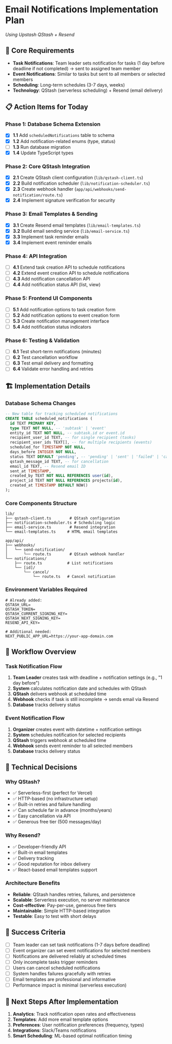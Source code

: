# Email Notifications Implementation Plan
*Using Upstash QStash + Resend*

## 🎯 Core Requirements
- **Task Notifications**: Team leader sets notification for tasks (1 day before deadline if not completed) → sent to assigned team member
- **Event Notifications**: Similar to tasks but sent to all members or selected members
- **Scheduling**: Long-term schedules (3-7 days, weeks)
- **Technology**: QStash (serverless scheduling) + Resend (email delivery)

## 📋 Action Items for Today

### Phase 1: Database Schema Extension
- [x] **1.1** Add `scheduledNotifications` table to schema
- [x] **1.2** Add notification-related enums (type, status)
- [ ] **1.3** Run database migration
- [x] **1.4** Update TypeScript types

### Phase 2: Core QStash Integration
- [x] **2.1** Create QStash client configuration (`lib/qstash-client.ts`)
- [x] **2.2** Build notification scheduler (`lib/notification-scheduler.ts`)
- [x] **2.3** Create webhook handler (`app/api/webhooks/send-notification/route.ts`)
- [x] **2.4** Implement signature verification for security

### Phase 3: Email Templates & Sending
- [x] **3.1** Create Resend email templates (`lib/email-templates.ts`)
- [x] **3.2** Build email sending service (`lib/email-service.ts`)
- [x] **3.3** Implement task reminder emails
- [x] **3.4** Implement event reminder emails

### Phase 4: API Integration
- [ ] **4.1** Extend task creation API to schedule notifications
- [ ] **4.2** Extend event creation API to schedule notifications
- [ ] **4.3** Add notification cancellation API
- [ ] **4.4** Add notification status API (list, view)

### Phase 5: Frontend UI Components
- [ ] **5.1** Add notification options to task creation form
- [ ] **5.2** Add notification options to event creation form
- [ ] **5.3** Create notification management interface
- [ ] **5.4** Add notification status indicators

### Phase 6: Testing & Validation
- [ ] **6.1** Test short-term notifications (minutes)
- [ ] **6.2** Test cancellation workflow
- [ ] **6.3** Test email delivery and formatting
- [ ] **6.4** Validate error handling and retries

## 🏗️ Implementation Details

### Database Schema Changes
```sql
-- New table for tracking scheduled notifications
CREATE TABLE scheduled_notifications (
  id TEXT PRIMARY KEY,
  type TEXT NOT NULL, -- 'subtask' | 'event'
  entity_id TEXT NOT NULL, -- subtask.id or event.id
  recipient_user_id TEXT, -- for single recipient (tasks)
  recipient_user_ids TEXT[], -- for multiple recipients (events)
  scheduled_for TIMESTAMP NOT NULL,
  days_before INTEGER NOT NULL,
  status TEXT DEFAULT 'pending', -- 'pending' | 'sent' | 'failed' | 'cancelled'
  qstash_message_id TEXT, -- for cancellation
  email_id TEXT, -- Resend email ID
  sent_at TIMESTAMP,
  created_by TEXT NOT NULL REFERENCES user(id),
  project_id TEXT NOT NULL REFERENCES projects(id),
  created_at TIMESTAMP DEFAULT NOW()
);
```

### Core Components Structure
```
lib/
├── qstash-client.ts        # QStash configuration
├── notification-scheduler.ts # Scheduling logic
├── email-service.ts        # Resend integration
└── email-templates.ts     # HTML email templates

app/api/
├── webhooks/
│   └── send-notification/
│       └── route.ts        # QStash webhook handler
└── notifications/
    ├── route.ts           # List notifications
    └── [id]/
        └── cancel/
            └── route.ts   # Cancel notification
```

### Environment Variables Required
```env
# Already added:
QSTASH_URL=
QSTASH_TOKEN=
QSTASH_CURRENT_SIGNING_KEY=
QSTASH_NEXT_SIGNING_KEY=
RESEND_API_KEY=

# Additional needed:
NEXT_PUBLIC_APP_URL=https://your-app-domain.com
```

## 🔄 Workflow Overview

### Task Notification Flow
1. **Team Leader** creates task with deadline + notification settings (e.g., "1 day before")
2. **System** calculates notification date and schedules with QStash
3. **QStash** delivers webhook at scheduled time
4. **Webhook** checks if task is still incomplete → sends email via Resend
5. **Database** tracks delivery status

### Event Notification Flow  
1. **Organizer** creates event with datetime + notification settings
2. **System** schedules notification for selected recipients
3. **QStash** triggers webhook at scheduled time
4. **Webhook** sends event reminder to all selected members
5. **Database** tracks delivery status

## 📝 Technical Decisions

### Why QStash?
- ✅ Serverless-first (perfect for Vercel)
- ✅ HTTP-based (no infrastructure setup)
- ✅ Built-in retries and failure handling
- ✅ Can schedule far in advance (months/years)
- ✅ Easy cancellation via API
- ✅ Generous free tier (500 messages/day)

### Why Resend?
- ✅ Developer-friendly API
- ✅ Built-in email templates
- ✅ Delivery tracking
- ✅ Good reputation for inbox delivery
- ✅ React-based email templates support

### Architecture Benefits
- **Reliable**: QStash handles retries, failures, and persistence
- **Scalable**: Serverless execution, no server maintenance
- **Cost-effective**: Pay-per-use, generous free tiers
- **Maintainable**: Simple HTTP-based integration
- **Testable**: Easy to test with short delays

## 🎯 Success Criteria
- [ ] Team leader can set task notifications (1-7 days before deadline)
- [ ] Event organizer can set event notifications for selected members
- [ ] Notifications are delivered reliably at scheduled times
- [ ] Only incomplete tasks trigger reminders
- [ ] Users can cancel scheduled notifications
- [ ] System handles failures gracefully with retries
- [ ] Email templates are professional and informative
- [ ] Performance impact is minimal (serverless execution)

## 🚀 Next Steps After Implementation
1. **Analytics**: Track notification open rates and effectiveness
2. **Templates**: Add more email template options
3. **Preferences**: User notification preferences (frequency, types)
4. **Integrations**: Slack/Teams notifications
5. **Smart Scheduling**: ML-based optimal notification timing 